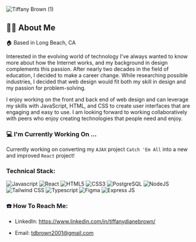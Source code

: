 ![Tiffany Brown (1)](https://github.com/tiffanydbrown/tiffanydbrown/assets/139157669/312f4b9f-2165-49ee-9534-776429743cc8)

## 👩🏽 About Me
:house: Based in Long Beach, CA

Interested in the evolving world of technology I've always wanted to know more about how the Internet works, and my background in design complements this passion. After nearly two decades in the field of education, I decided to make a career change. While researching possible industries, I decided that web design would fit both my skill in design and my passion for problem-solving.

I enjoy working on the front and back end of web design and can leverage my skills with JavaScript, HTML, and CSS to create user interfaces that are engaging and easy to use. I am looking forward to working collaboratively with peers who enjoy creating technologies that people need and enjoy.

### :computer: I'm Currently Working On ...
Currently working on converting my `AJAX` project `Catch 'Em All` into a new and improved `React` project!

### Technical Stack:
![Javascript](https://img.icons8.com/color/48/javascript--v1.png)
![React](https://img.icons8.com/plasticine/48/react.png)
![HTML5](https://img.icons8.com/arcade/48/html-5.png)
![CSS3](https://img.icons8.com/fluency/48/css3.png)
![PostgreSQL](https://img.icons8.com/plasticine/48/postgreesql.png)
![NodeJS](https://img.icons8.com/nolan/48/node-js.png)
![Tailwind CSS](https://img.icons8.com/plasticine/48/tailwind_css.png)
![Typescript](https://img.icons8.com/fluency/48/typescript--v2.png)
![Figma](https://img.icons8.com/fluency/48/figma.png)
![Express JS](https://img.icons8.com/officel/48/express-js.png)

### :telephone: How To Reach Me:
- LinkedIn: https://www.linkedin.com/in/tiffanydianebrown/
* Email: tdbrown2001@gmail.com

